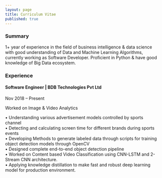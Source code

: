 ```yaml
---
layout: page
title: Curriculum Vitae
published: true
---
```


### Summary  

1+ year of experience in the field of business intelligence & data science with good understanding of Data and Machine Learning Algorithms, currently working as Software Developer. Proficient in Python & have good knowledge of Big Data ecosystem.

### Experience

#### Software Engineer | BDB Technologies Pvt Ltd

Nov 2018 – Present 

Worked on Image & Video Analytics

•	Understanding various advertisement models controlled by sports channel  
•	Detecting and calculating screen time for different brands during sports events  
•	Developing Methods to generate labeled data through scripts for training object detection models through OpenCV  
•	Designed complete end-to-end object detection pipeline  
•	Worked on Content based Video Classification using CNN-LSTM and 2-Stream CNN architecture.  
•	Applying knowledge distillation to make fast and robust deep learning model for production environment.  
